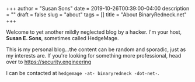 +++
author = "Susan Sons"
date = 2019-10-26T00:39:00-04:00
description = ""
draft = false
slug = "about"
tags = []
title = "About BinaryRedneck.net"
+++

Welcome to yet another mildly neglected blog by a hacker.  I'm your host,
**Susan E. Sons**, sometimes called HedgeMage.

This is my personal blog...the content can be random and sporadic, just as my
interests are.  If you're looking for something more professional, head over to
[https://security.engineering ](https://security.engineering)

I can be contacted at `hedgemage -at- binaryredneck -dot-net-`.
